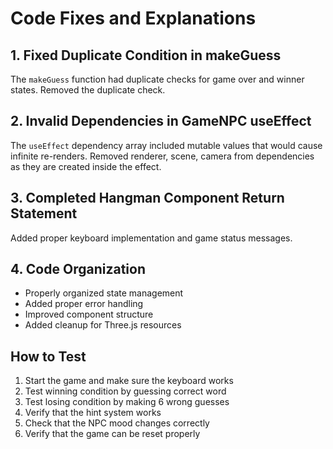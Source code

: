 # Code Fixes and Explanations

## 1. Fixed Duplicate Condition in makeGuess
The `makeGuess` function had duplicate checks for game over and winner states. Removed the duplicate check.

## 2. Invalid Dependencies in GameNPC useEffect
The `useEffect` dependency array included mutable values that would cause infinite re-renders. Removed renderer, scene, camera from dependencies as they are created inside the effect.

## 3. Completed Hangman Component Return Statement
Added proper keyboard implementation and game status messages.

## 4. Code Organization
- Properly organized state management
- Added proper error handling
- Improved component structure
- Added cleanup for Three.js resources

## How to Test
1. Start the game and make sure the keyboard works
2. Test winning condition by guessing correct word
3. Test losing condition by making 6 wrong guesses
4. Verify that the hint system works
5. Check that the NPC mood changes correctly
6. Verify that the game can be reset properly